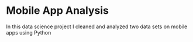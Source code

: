 # Mobile App Analysis 

In this data science project I cleaned and analyzed two data sets on mobile apps using Python
